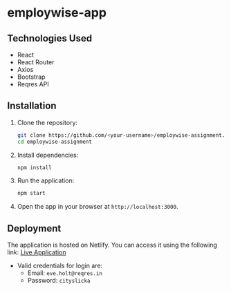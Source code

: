 # employwise-app



## Technologies Used

- React
- React Router
- Axios
- Bootstrap
- Reqres API


## Installation

1. Clone the repository:
   ```bash
   git clone https://github.com/<your-username>/employwise-assignment.git
   cd employwise-assignment
   ```

2. Install dependencies:
   ```bash
   npm install
   ```

3. Run the application:
   ```bash
   npm start
   ```

4. Open the app in your browser at `http://localhost:3000`.

## Deployment

The application is hosted on Netlify. You can access it using the following link:
[Live Application]((https://hilarious-peony-b33eee.netlify.app/))



- Valid credentials for login are:
  - Email: `eve.holt@reqres.in`
  - Password: `cityslicka`




